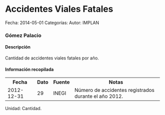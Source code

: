 Accidentes Viales Fatales
=====

Fecha: 2014-05-01
Categorías: 
Autor: IMPLAN

### Gómez Palacio

#### Descripción

Cantidad de accidentes viales fatales por año.

#### Información recopilada

<table class="table table-hover table-bordered">
  <tr><th>Fecha</th><th>Dato</th><th>Fuente</th><th>Notas</th></tr>
  <tr><td>2012-12-31</td><td>29</td><td>INEGI</td><td>Número de accidentes registrados durante el año 2012.</td></tr>
</table>

Unidad: Cantidad.
